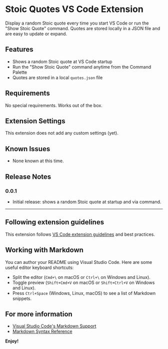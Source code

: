 
# Stoic Quotes VS Code Extension

Display a random Stoic quote every time you start VS Code or run the "Show Stoic Quote" command. Quotes are stored locally in a JSON file and are easy to update or expand.


## Features

- Shows a random Stoic quote at VS Code startup
- Run the "Show Stoic Quote" command anytime from the Command Palette
- Quotes are stored in a local `quotes.json` file


## Requirements

No special requirements. Works out of the box.


## Extension Settings

This extension does not add any custom settings (yet).


## Known Issues

- None known at this time.


## Release Notes

### 0.0.1
- Initial release: shows a random Stoic quote at startup and via command.

---


## Following extension guidelines

This extension follows [VS Code extension guidelines](https://code.visualstudio.com/api/references/extension-guidelines) and best practices.

## Working with Markdown

You can author your README using Visual Studio Code. Here are some useful editor keyboard shortcuts:

* Split the editor (`Cmd+\` on macOS or `Ctrl+\` on Windows and Linux).
* Toggle preview (`Shift+Cmd+V` on macOS or `Shift+Ctrl+V` on Windows and Linux).
* Press `Ctrl+Space` (Windows, Linux, macOS) to see a list of Markdown snippets.

## For more information

* [Visual Studio Code's Markdown Support](http://code.visualstudio.com/docs/languages/markdown)
* [Markdown Syntax Reference](https://help.github.com/articles/markdown-basics/)

**Enjoy!**
